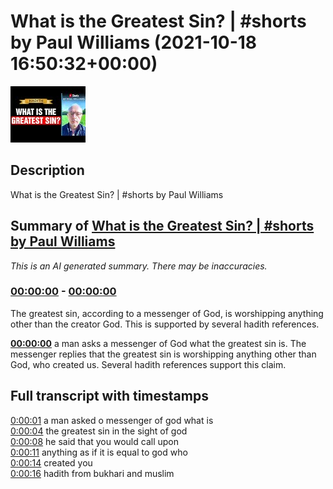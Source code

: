 # What is the Greatest Sin? | #shorts by Paul Williams (2021-10-18 16:50:32+00:00)

![alt What is the Greatest Sin? | #shorts by Paul Williams](cC2nqEOhlbc.jpg "What is the Greatest Sin? | #shorts by Paul Williams")

## Description

What is the Greatest Sin? | #shorts by Paul Williams

## Summary of [What is the Greatest Sin? | #shorts by Paul Williams](https://www.youtube.com/watch?v=cC2nqEOhlbc)


*This is an AI generated summary. There may be inaccuracies. [](/)*

### [00:00:00](https://www.youtube.com/watch?v=cC2nqEOhlbc&t=0) - [00:00:00](https://www.youtube.com/watch?v=cC2nqEOhlbc&t=0)

The greatest sin, according to a messenger of God, is worshipping anything other than the creator God. This is supported by several hadith references.

**[00:00:00](https://www.youtube.com/watch?v=cC2nqEOhlbc&t=0)**  a man asks a messenger of God what the greatest sin is. The messenger replies that the greatest sin is worshipping anything other than God, who created us. Several hadith references support this claim.

## Full transcript with timestamps

[0:00:01](https://youtu.be/cC2nqEOhlbc?t=1) a man asked o messenger of god what is  
[0:00:04](https://youtu.be/cC2nqEOhlbc?t=4) the greatest sin in the sight of god  
[0:00:08](https://youtu.be/cC2nqEOhlbc?t=8) he said that you would call upon  
[0:00:11](https://youtu.be/cC2nqEOhlbc?t=11) anything as if it is equal to god who  
[0:00:14](https://youtu.be/cC2nqEOhlbc?t=14) created you  
[0:00:16](https://youtu.be/cC2nqEOhlbc?t=16) hadith from bukhari and muslim  
